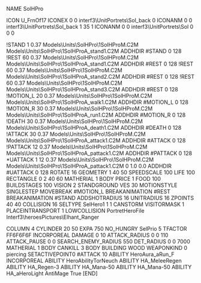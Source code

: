 NAME SolHPro

ICON U_FrnOf17
ICONEX 0 0 interf3\UnitPortrets\Sol_back 0
ICONANM 0 0 interf3\UnitPortrets\Sol_back 1 35 1
ICONANM 0 0 interf3\UnitPortrets\Sol 0 0 0

!STAND          1 0.37 Models\Units\SolHPro\1SolHProM.C2M Models\Units\SolHPro\1SolHProA_stand1.C2M
ADDHDIR #STAND 0 128
!REST          60 0.37 Models\Units\SolHPro\1SolHProM.C2M Models\Units\SolHPro\1SolHProA_stand1.C2M
ADDHDIR #REST 0 128
!REST          60 0.37 Models\Units\SolHPro\1SolHProM.C2M Models\Units\SolHPro\1SolHProA_stand2.C2M
ADDHDIR #REST 0 128
!REST          60 0.37 Models\Units\SolHPro\1SolHProM.C2M Models\Units\SolHPro\1SolHProA_stand3.C2M
ADDHDIR #REST 0 128
!MOTION_L      20 0.37 Models\Units\SolHPro\1SolHProM.C2M Models\Units\SolHPro\1SolHProA_walk1.C2M
ADDHDIR #MOTION_L 0 128
!MOTION_R      30 0.37 Models\Units\SolHPro\1SolHProM.C2M Models\Units\SolHPro\1SolHProA_run1.C2M
ADDHDIR #MOTION_R 0 128
!DEATH         30 0.37 Models\Units\SolHPro\1SolHProM.C2M Models\Units\SolHPro\1SolHProA_death1.C2M
ADDHDIR #DEATH 0 128
!ATTACK      30 0.37 Models\Units\SolHPro\1SolHProM.C2M Models\Units\SolHPro\1SolHProA_attack1.C2M
ADDHDIR #ATTACK 0 128
!PATTACK      12 0.37 Models\Units\SolHPro\1SolHProM.C2M Models\Units\SolHPro\1SolHProA_pattack1.C2M
ADDHDIR #PATTACK 0 128
*UATTACK      1 12 0.37 Models\Units\SolHPro\1SolHProM.C2M Models\Units\SolHPro\1SolHProA_pattack1.C2M 0 1.0 0.0
ADDHDIR #UATTACK 0 128
ROTATE 16
GEOMETRY 1 40 50
SPEEDSCALE 100
LIFE     100
RECTANGLE 0 2 40 60
MATHERIAL 1 BODY
PRICE 1 FOOD 100
BUILDSTAGES 100
VISION 2
STANDGROUND
VES 30
MOTIONSTYLE SINGLESTEP
MOVEBREAK #MOTION_L
BREAKANIMATION #REST
BREAKANIMATION #STAND
ADDSHOTRADIUS 16
UNITRADIUS 16
ZPOINTS 40 40
COLLISION 16
SELTYPE SelHero1 1 1
CANSTORM
VISITORMASK 1
PLACEINTRANSPORT 1
LOWCOLLISION
PortretHeroFile Interf3\heroesPictures\Elhant_Ranger

COLUMN 4
CYLINDER 20 50
EXPA 750
NO_HUNGRY
SelPrio 5
TFACTOR FF6F6F6F
INCORPOREAL
DAMAGE   0 10
ATTACK_RADIUS 0 0 110
ATTACK_PAUSE 0 0
SEARCH_ENEMY_RADIUS 550
DET_RADIUS 0 0 7000
MATHERIAL 1 BODY
CANKILL 3 BODY BUILDING WOOD 
WEAPONKIND 0 piercing
SETACTIVEPOINT0 #ATTACK 10
ABILITY HeroAura_aRun_F
INCORPOREAL
ABILITY HeroAbilityTorNeuch
ABILITY HA_MeleeRegen
ABILITY HA_Regen-3
ABILITY HA_Mana-50
ABILITY HA_Mana-50
ABILITY HA_aHeroLight
AntiMage True
[END]
